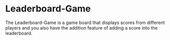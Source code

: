# Leaderboard-Game
The Leaderboard-Game is a game board that displays scores from different players and you also have the addition feature of adding a score into the leaderboard.
